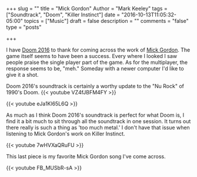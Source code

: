 +++
slug = ""
title = "Mick Gordon"
Author = "Mark Keeley"
tags = ["Soundtrack", "Doom", "Killer Instinct"]
date = "2016-10-13T11:05:32-05:00"
topics = ["Music"]
draft = false
description = ""
comments = "false"
type = "posts"

+++

I have [Doom 2016](http://www.imdb.com/title/tt1799527) to thank for coming across the work of [Mick Gordon](https://www.youtube.com/user/GameAudioAustralia/featured). The game itself seems to have been a success. Every where I looked I saw people praise the single player part of the game. As for the multiplayer, the response seems to be, "meh." Someday with a newer computer I'd like to give it a shot.

Doom 2016's soundtrack is certainly a worthy update to the "Nu Rock" of 1990's Doom.
{{< youtube VZ4fJBFM4FY >}}

{{< youtube eJa1Kl65L6Q >}}

As much as I think Doom 2016's soundtrack is perfect for what Doom is, I find it a bit much to sit through all the soundtrack in one session. It turns out there really is such a thing as 'too much metal.' I don't have that issue when listening to Mick Gordon's work on Killer Instinct. 

{{< youtube 7wHVXaQRuFU >}}

This last piece is my favorite Mick Gordon song I've come across.

{{< youtube FB_MUSbR-sA >}}

<!--more-->
